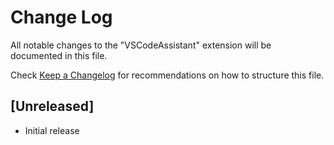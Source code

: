 # Change Log

All notable changes to the "VSCodeAssistant" extension will be documented in this file.

Check [Keep a Changelog](http://keepachangelog.com/) for recommendations on how to structure this file.

## [Unreleased]

- Initial release